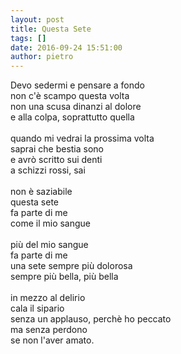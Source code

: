 ```yaml
---
layout: post
title: Questa Sete
tags: []
date: 2016-09-24 15:51:00
author: pietro
---
```

Devo sedermi e pensare a fondo<br/>non c'è scampo questa volta<br/>non una scusa dinanzi al dolore<br/>e alla colpa, soprattutto quella<br/><br/>quando mi vedrai la prossima volta<br/>saprai che bestia sono<br/>e avrò scritto sui denti<br/>a schizzi rossi, sai<br/><br/>non è saziabile<br/>questa sete<br/>fa parte di me<br/>come il mio sangue<br/><br/>più del mio sangue<br/>fa parte di me<br/>una sete sempre più dolorosa<br/>sempre più bella, più bella<br/><br/>in mezzo al delirio<br/>cala il sipario<br/>senza un applauso, perchè ho peccato<br/>ma senza perdono<br/>se non l'aver amato.
